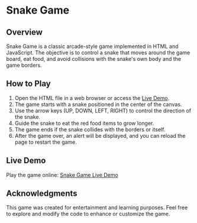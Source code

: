 # Snake Game

## Overview
Snake Game is a classic arcade-style game implemented in HTML and JavaScript. The objective is to control a snake that moves around the game board, eat food, and avoid collisions with the snake's own body and the game borders.

## How to Play
1. Open the HTML file in a web browser or access the [Live Demo](https://acidacesen.github.io/snake-game-html/).
2. The game starts with a snake positioned in the center of the canvas.
3. Use the arrow keys (UP, DOWN, LEFT, RIGHT) to control the direction of the snake.
4. Guide the snake to eat the red food items to grow longer.
5. The game ends if the snake collides with the borders or itself.
6. After the game over, an alert will be displayed, and you can reload the page to restart the game.

## Live Demo
Play the game online: [Snake Game Live Demo](https://acidacesen.github.io/snake-game-html/)

## Acknowledgments
This game was created for entertainment and learning purposes. Feel free to explore and modify the code to enhance or customize the game.
